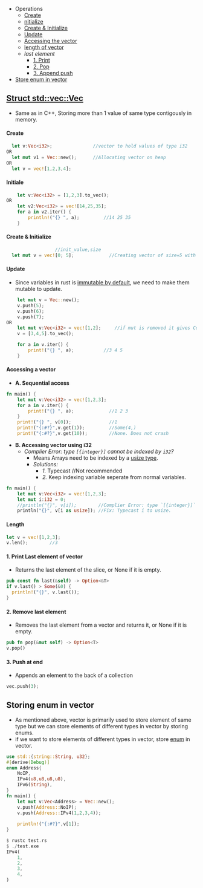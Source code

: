 - Operations
  - [Create](#create)
  - [nitialize](#init)
  - [Create & Initialize](#ci)
  - [Update](#update)
  - [Accessing the vector](#access)
  - [length of vector](#len)
  - _last element_
    - [1. Print](#plast)
    - [2. Pop](#pop)
    - [3. Append push](#push)
- [Store enum in vector](enumvec)


## [Struct std::vec::Vec](https://doc.rust-lang.org/std/vec/struct.Vec.html#method.push)
- Same as in C++, Storing more than 1 value of same type contigously in memory.

<a name=create></a>
#### Create
```rs
  let v:Vec<i32>;               //vector to hold values of type i32
OR  
  let mut v1 = Vec::new();      //Allocating vector on heap
OR
  let v = vec![1,2,3,4];
```

<a name=init></a>
#### Initiale
```rs
    let v:Vec<i32> = [1,2,3].to_vec();
OR
    let v2:Vec<i32> = vec![14,25,35];
    for a in v2.iter() {
        println!("{} ", a);         //14 25 35
    }    
```

<a name=ci></a>
#### Create & Initialize
```rs
                  //init_value,size
  let mut v = vec![0; 5];             //Creating vector of size=5 with init value=0
```

<a name=update></a>
#### Update
- Since variables in rust is [immutable by default](/Languages/Programming_Languages/Rust), we need to make them mutable to update.
```rs
    let mut v = Vec::new();
    v.push(5);
    v.push(6);
    v.push(7);
OR 
    let mut v:Vec<i32> = vec![1,2];     //if mut is removed it gives Compilation error
    v = [3,4,5].to_vec();

    for a in v.iter() {
        print!("{} ", a);           //3 4 5
    }
```

<a name=access></a>
#### Accessing a vector
- **A. Sequential access**
```rs
fn main() {
    let mut v:Vec<i32> = vec![1,2,3];
    for a in v.iter() {
        print!("{} ", a);             //1 2 3
    }
    print!("{} ", v[0]);              //1
    print!("{:#?}",v.get(1));         //Some(4,)
    print!("{:#?}",v.get(10));        //None. Does not crash
```
- **B. Accessing vector using i32**
  - _Complier Error: type `[{integer}]` cannot be indexed by `i32`?_
    - Means Arrays need to be indexed by a [usize type](/Languages/Programming_Languages/Rust/Data_Types). 
    - _Solutions:_ 
      - _1._ Typecast          //Not recommended
      - _2._ Keep indexing variable seperate from normal variables.
```rust
fn main() {
    let mut v:Vec<i32> = vec![1,2,3];
    let mut i:i32 = 0;
    //println("{}", v[i]);        //Complier Error: type `[{integer}]` cannot be indexed by `i32`
    println("{}", v[i as usize]); //Fix: Typecast i to usize.
```

<a name=len></a>
#### Length
```rs
let v = vec![1,2,3];
v.len();        //3
```

<a name=plast></a>
#### 1. Print Last element of vector
- Returns the last element of the slice, or None if it is empty.
```rs
pub const fn last(&self) -> Option<&T>
if v.last() > Some(&0) {
  println!("{}", v.last());
}
```

<a name=pop></a>
#### 2. Remove last element
- Removes the last element from a vector and returns it, or None if it is empty.
```rs
pub fn pop(&mut self) -> Option<T>
v.pop()
```

<a name=push></a>
#### 3. Push at end
- Appends an element to the back of a collection
```rs
vec.push(3);
```

<a name=enumvec></a>
## Storing enum in vector
- As mentioned above, vector is primarily used to store element of same type but we can store elements of different types in vector by storing enums.
- if we want to store elements of different types in vector, store [enum](/Languages/Programming_Languages/Rust) in vector.
```rust
use std::{string::String, u32};
#[derive(Debug)]
enum Address{
    NoIP,
    IPv4(u8,u8,u8,u8),
    IPv6(String),
}
fn main() {
    let mut v:Vec<Address> = Vec::new();
    v.push(Address::NoIP);
    v.push(Address::IPv4(1,2,3,4));
    
    println!("{:#?}",v[1]);
}    

$ rustc test.rs
$ ./test.exe
IPv4(
    1,
    2,
    3,
    4,
)
```
